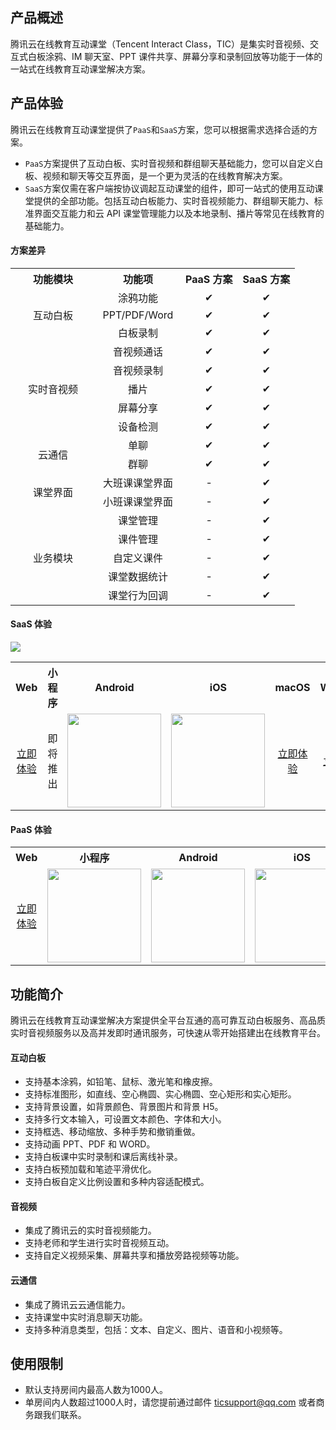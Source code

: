 ## 产品概述

腾讯云在线教育互动课堂（Tencent Interact Class，TIC）是集实时音视频、交互式白板涂鸦、IM 聊天室、PPT 课件共享、屏幕分享和录制回放等功能于一体的一站式在线教育互动课堂解决方案。

## 产品体验

腾讯云在线教育互动课堂提供了`PaaS`和`SaaS`方案，您可以根据需求选择合适的方案。

* `PaaS`方案提供了互动白板、实时音视频和群组聊天基础能力，您可以自定义白板、视频和聊天等交互界面，是一个更为灵活的在线教育解决方案。
* `SaaS`方案仅需在客户端按协议调起互动课堂的组件，即可一站式的使用互动课堂提供的全部功能。包括互动白板能力、实时音视频能力、群组聊天能力、标准界面交互能力和云 API 课堂管理能力以及本地录制、播片等常见在线教育的基础能力。

#### 方案差异

<table>
    <tr>
        <th width="120px" style="text-align:center">功能模块</th>
        <th width="120px" style="text-align:center">功能项</th>
        <th style="text-align:center">PaaS 方案</th>
        <th style="text-align:center">SaaS 方案</th>
    </tr>
    <tr>
        <td rowspan='3' style="text-align:center">互动白板</td>
        <td style="text-align:center">涂鸦功能</td>
        <td style="text-align:center">✔</td>
        <td style="text-align:center">✔</td>
    </tr>
    <tr>
        <td style="text-align:center">PPT/PDF/Word</td>
        <td style="text-align:center">✔</td>
        <td style="text-align:center">✔</td>
    </tr>
    <tr>
        <td style="text-align:center">白板录制</td>
        <td style="text-align:center">✔</td>
        <td style="text-align:center">✔</td>
    </tr>
    <tr>
        <td rowspan=5 style="text-align:center">实时音视频</td>
        <td style="text-align:center">音视频通话</td>
        <td style="text-align:center">✔</td>
        <td style="text-align:center">✔</td>
    </tr>
    <tr>
        <td style="text-align:center">音视频录制</td>
        <td style="text-align:center">✔</td>
        <td style="text-align:center">✔</td>
    </tr>
    <tr>
        <td style="text-align:center">播片</td>
        <td style="text-align:center">✔</td>
        <td style="text-align:center">✔</td>
    </tr>
    <tr>
        <td style="text-align:center">屏幕分享</td>
        <td style="text-align:center">✔</td>
        <td style="text-align:center">✔</td>
    </tr>
    <tr>
        <td style="text-align:center">设备检测</td>
        <td style="text-align:center">✔</td>
        <td style="text-align:center">✔</td>
    </tr>
    <tr>
    <td rowspan=2 style="text-align:center">云通信</td>
        <td style="text-align:center">单聊</td>
        <td style="text-align:center">✔</td>
        <td style="text-align:center">✔</td>
    </tr>
    <tr>
        <td style="text-align:center">群聊</td>
        <td style="text-align:center">✔</td>
        <td style="text-align:center">✔</td>
    </tr>
    <tr>
    <td rowspan=2 style="text-align:center">课堂界面</td>
        <td style="text-align:center">大班课课堂界面</td>
        <td style="text-align:center">-</td>
        <td style="text-align:center">✔</td>
    </tr>
    <tr>
        <td style="text-align:center">小班课课堂界面</td>
        <td style="text-align:center">-</td>
        <td style="text-align:center">✔</td>
    </tr>
    <tr>
        <td rowspan=5 style="text-align:center">业务模块</td>
        <td style="text-align:center">课堂管理</td>
        <td style="text-align:center">-</td>
        <td style="text-align:center">✔</td>
    </tr>
    <tr>
        <td style="text-align:center">课件管理</td>
        <td style="text-align:center">-</td>
        <td style="text-align:center">✔</td>
    </tr>
    <tr>
        <td style="text-align:center">自定义课件</td>
        <td style="text-align:center">-</td>
        <td style="text-align:center">✔</td>
    </tr>
    <tr>
        <td style="text-align:center">课堂数据统计</td>
        <td style="text-align:center">-</td>
        <td style="text-align:center">✔</td>
    </tr>
    <tr>
        <td style="text-align:center">课堂行为回调</td>
        <td style="text-align:center">-</td>
        <td style="text-align:center">✔</td>
    </tr>
</table>

#### SaaS 体验

![](https://main.qcloudimg.com/raw/ea3692fd322dbcc7d86c3fc3cc6d3c59.jpg)

<table>
    <tr>
        <th style="text-align:center">Web</th>
        <th style="text-align:center">小程序</th>
        <th style="text-align:center">Android</th>
        <th style="text-align:center">iOS</th>
        <th style="text-align:center">macOS</th>
        <th style="text-align:center">Windows</th>
    </tr>
    <tr>
        <td style="text-align:center"><a href="https://tedu.qcloudtrtc.com/">立即体验</a></td>
        <td style="text-align:center">即将推出</td>
        <td style="text-align:center"><img src="https://main.qcloudimg.com/raw/16f8257480f512b42bd16dc9a68e23b5.png" width="150"/></td>
        <td style="text-align:center"><img src="https://main.qcloudimg.com/raw/35664baf9512c57ac3c2b5436ab5d567.png" width="150"/></td>
        <td style="text-align:center"><a href="http://dldir1.qq.com/hudongzhibo/Saas/TClass_Demo.dmg">立即体验</a></td>
        <td style="text-align:center"><a href="http://dldir1.qq.com/hudongzhibo/Saas/TClass_Setup_Demo.exe">立即体验</a></td>
    </tr>
</table>


#### PaaS 体验

<table>
    <tr>
        <th style="text-align:center">Web</th>
        <th style="text-align:center">小程序</th>
        <th style="text-align:center">Android</th>
        <th style="text-align:center">iOS</th>
        <th style="text-align:center">macOS</th>
        <th style="text-align:center">Windows</th>
    </tr>
    <tr>
        <td style="text-align:center"><a href="https://tic-demo-1259648581.cos.ap-shanghai.myqcloud.com/index.html">立即体验</a></td>
        <td style="text-align:center"><img src="https://main.qcloudimg.com/raw/b660a6c57aecebf6a0c749a1daf8532a.jpg" width="150"/></td>
        <td style="text-align:center"><img src="https://main.qcloudimg.com/raw/cd2145e71c50374ddafae1714ee9f6e8.png" width="150"/></td>
        <td style="text-align:center"><img src="https://main.qcloudimg.com/raw/1e40ee772f79317b14a0a55587343ae7.png" width="150"/></td>
        <td style="text-align:center"><a href="https://tic-res-1259648581.file.myqcloud.com/demo/tic/TICDemo_Mac.zip">立即体验</a></td>
        <td style="text-align:center"><a href="https://tic-res-1259648581.file.myqcloud.com/demo/tic/TICDemo_Windows.zip">立即体验</a></td>
    </tr>
</table>

## 功能简介

腾讯云在线教育互动课堂解决方案提供全平台互通的高可靠互动白板服务、高品质实时音视频服务以及高并发即时通讯服务，可快速从零开始搭建出在线教育平台。

#### 互动白板

* 支持基本涂鸦，如铅笔、鼠标、激光笔和橡皮擦。
* 支持标准图形，如直线、空心椭圆、实心椭圆、空心矩形和实心矩形。
* 支持背景设置，如背景颜色、背景图片和背景 H5。
* 支持多行文本输入，可设置文本颜色、字体和大小。
* 支持框选、移动缩放、多种手势和撤销重做。
* 支持动画 PPT、PDF 和 WORD。
* 支持白板课中实时录制和课后离线补录。
* 支持白板预加载和笔迹平滑优化。
* 支持白板自定义比例设置和多种内容适配模式。

#### 音视频

* 集成了腾讯云的实时音视频能力。
* 支持老师和学生进行实时音视频互动。
* 支持自定义视频采集、屏幕共享和播放旁路视频等功能。

#### 云通信

* 集成了腾讯云云通信能力。
* 支持课堂中实时消息聊天功能。
* 支持多种消息类型，包括：文本、自定义、图片、语音和小视频等。

## 使用限制

* 默认支持房间内最高人数为1000人。
* 单房间内人数超过1000人时，请您提前通过邮件 ticsupport@qq.com 或者商务跟我们联系。

